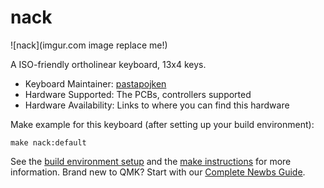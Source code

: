 # nack

![nack](imgur.com image replace me!)

A ISO-friendly ortholinear keyboard, 13x4 keys. 

* Keyboard Maintainer: [pastapojken](https://github.com/pastapojken)
* Hardware Supported: The PCBs, controllers supported
* Hardware Availability: Links to where you can find this hardware

Make example for this keyboard (after setting up your build environment):

    make nack:default

See the [build environment setup](https://docs.qmk.fm/#/getting_started_build_tools) and the [make instructions](https://docs.qmk.fm/#/getting_started_make_guide) for more information. 
Brand new to QMK? Start with our [Complete Newbs Guide](https://docs.qmk.fm/#/newbs).
